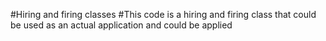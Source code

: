 #Hiring and firing classes
#This code is a hiring and firing class that could be used as an actual application and could be applied
